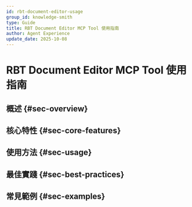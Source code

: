 ```yaml
---
id: rbt-document-editor-usage
group_id: knowledge-smith
type: Guide
title: RBT Document Editor MCP Tool 使用指南
author: Agent Experience
update_date: 2025-10-08
---
```


# RBT Document Editor MCP Tool 使用指南

## 概述 {#sec-overview}

## 核心特性 {#sec-core-features}

## 使用方法 {#sec-usage}

## 最佳實踐 {#sec-best-practices}

## 常見範例 {#sec-examples}
